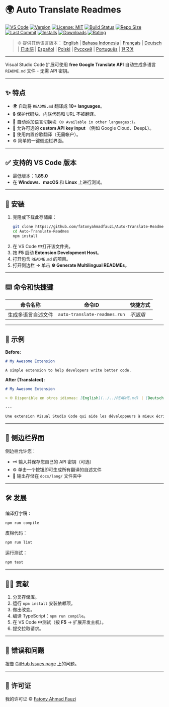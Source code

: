 # 🌍 Auto Translate Readmes

[![VS Code](https://img.shields.io/badge/VS%20Code-1.85.0+-blue.svg)](https://code.visualstudio.com/)
[![Version](https://img.shields.io/github/v/release/fatonyahmadfauzi/Auto-Translate-Readmes?color=blue.svg)](https://github.com/fatonyahmadfauzi/Auto-Translate-Readmes/releases)
[![License: MIT](https://img.shields.io/github/license/fatonyahmadfauzi/Auto-Translate-Readmes?color=green.svg)](../../LICENSE)
[![Build Status](https://github.com/fatonyahmadfauzi/Auto-Translate-Readmes/actions/workflows/main.yml/badge.svg)](https://github.com/fatonyahmadfauzi/Auto-Translate-Readmes/actions)
[![Repo Size](https://img.shields.io/github/repo-size/fatonyahmadfauzi/Auto-Translate-Readmes?color=yellow.svg)](https://github.com/fatonyahmadfauzi/Auto-Translate-Readmes)
[![Last Commit](https://img.shields.io/github/last-commit/fatonyahmadfauzi/Auto-Translate-Readmes?color=brightgreen.svg)](https://github.com/fatonyahmadfauzi/Auto-Translate-Readmes/commits/main)
[![Installs](https://vsmarketplacebadges.dev/installs-short/fatonyahmadfauzi.auto-translate-readmes.svg)](https://marketplace.visualstudio.com/items?itemName=fatonyahmadfauzi.auto-translate-readmes)
[![Downloads](https://vsmarketplacebadges.dev/downloads-short/fatonyahmadfauzi.auto-translate-readmes.svg)](https://marketplace.visualstudio.com/items?itemName=fatonyahmadfauzi.auto-translate-readmes)
[![Rating](https://vsmarketplacebadges.dev/rating-short/fatonyahmadfauzi.auto-translate-readmes.svg)](https://marketplace.visualstudio.com/items?itemName=fatonyahmadfauzi.auto-translate-readmes)

> 🌐 提供其他语言版本： [English](../../README.md) | [Bahasa Indonesia](README-ID.md) | [Français](README-FR.md) | [Deutsch](README-DE.md) | [日本語](README-JP.md) | [Español](README-ES.md) | [Polski](README-PL.md) | [Русский](README-RU.md) | [Português](README-PT.md) | [한국어](README-KO.md)

---

Visual Studio Code 扩展可使用 **free Google Translate API** 自动生成多语言 `README.md` 文件 - 无需 API 密钥。

---

## ✨ 特点

- 🌍 自动将 `README.md` 翻译成 **10+ languages**。
- 🔒 保护代码块、内联代码和 URL 不被翻译。
- 💬 自动添加语言切换块（`🌐 Available in other languages:`）。
- 💾 允许可选的 **custom API key input** （例如 Google Cloud、DeepL）。
- 🧠 使用内置谷歌翻译（无需帐户）。
- ⚙️ 简单的一键侧边栏界面。

---

## ✅ 支持的 VS Code 版本

- 最低版本：**1.85.0**
- 在 **Windows**、**macOS** 和 **Linux** 上进行测试。

---

## 🧩 安装

1. 克隆或下载此存储库：
   ```bash
   git clone https://github.com/fatonyahmadfauzi/Auto-Translate-Readmes.git
   cd Auto-Translate-Readmes
   npm install
   ```
2. 在 VS Code 中打开该文件夹。
3. 按 **F5** 启动 **Extension Development Host**。
4. 打开包含 `README.md` 的项目。
5. 打开侧边栏 → 单击 **⚙️ Generate Multilingual READMEs**。

---

## ⌨️ 命令和快捷键

|命令名称 |命令ID |快捷方式|
| ----------------------------- | ---------------------------- | -------- |
|生成多语言自述文件 | `auto-translate-readmes.run` | _不适用_ |

---

## 🧠 示例

**Before:**

```md
# My Awesome Extension

A simple extension to help developers write better code.
```

**After (Translated):**

```md
# My Awesome Extension

> 🌐 Disponible en otros idiomas: [English](../../README.md) | [Deutsch](README-DE.md) | [Français](README-FR.md)

---

Une extension Visual Studio Code qui aide les développeurs à mieux écrire du code.
```

---

## 🧠 侧边栏界面

侧边栏允许您：

- 🗝️ 输入并保存您自己的 API 密钥（可选）
- ⚙️ 单击一个按钮即可生成所有翻译的自述文件
- 📁 输出存储在 `docs/lang/` 文件夹中

---

## 🛠️ 发展

编译打字稿：

```bash
npm run compile
```

皮棉代码：

```bash
npm run lint
```

运行测试：

```bash
npm test
```

---

## 🧑‍💻 贡献

1. 分叉存储库。
2. 运行 `npm install` 安装依赖项。
3. 做出改变。
4. 编译 TypeScript：`npm run compile`。
5. 在 VS Code 中测试（按 **F5** → 扩展开发主机）。
6. 提交拉取请求。

---

## 🐞 错误和问题

报告 [GitHub Issues page](https://github.com/fatonyahmadfauzi/Auto-Translate-Readmes/issues) 上的问题。

---

## 🧾 许可证

我的许可证 © [Fatony Ahmad Fauzi](../../LICENSE)
